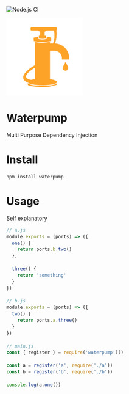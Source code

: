 ![Node.js CI](https://github.com/joeyrogues/waterpump/workflows/Node.js%20CI/badge.svg?branch=develop)

<img src="waterpump.png" width="200">

# Waterpump

Multi Purpose Dependency Injection

# Install

```bash
npm install waterpump
```

# Usage

Self explanatory

```javascript
// a.js
module.exports = (ports) => ({
  one() {
    return ports.b.two()
  },

  three() {
    return 'something'
  }
})

// b.js
module.exports = (ports) => ({
  two() {
    return ports.a.three()
  }
})

// main.js
const { register } = require('waterpump')()

const a = register('a', require('./a'))
const b = register('b', require('./b'))

console.log(a.one())
```
